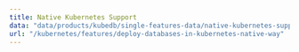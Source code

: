 ```yaml
---
title: Native Kubernetes Support
data: "data/products/kubedb/single-features-data/native-kubernetes-support.json"
url: "/kubernetes/features/deploy-databases-in-kubernetes-native-way"
---
```

